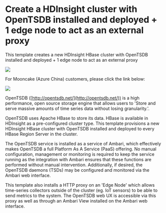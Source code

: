 # Create a HDInsight cluster with OpenTSDB installed and deployed + 1 edge node to act as an external proxy

This template creates a new HDInsight HBase cluster with OpenTSDB installed and deployed + 1 edge node to act as an external proxy

<a href="https://portal.azure.com/#create/Microsoft.Template/uri/https%3A%2F%2Fraw.githubusercontent.com%2Fhdinsight%2FIaas-Applications%2Fmaster%2FOpenTSDB%2Fazuredeploy.json" target="_blank">
    <img src="http://azuredeploy.net/deploybutton.png"/>
</a>

For Mooncake (Azure China) customers, please click the link below:

<a href="https://portal.azure.cn/#create/Microsoft.Template/uri/https%3A%2F%2Fraw.githubusercontent.com%2Fxiaoyongzhu%2FIaas-Applications%2Fmaster%2FOpenTSDB%2Fazuredeploy.json" target="_blank">
    <img src="http://azuredeploy.net/deploybutton.png"/>
</a>

OpenTSDB ([http://opentsdb.net/](http://opentsdb.net/)) is a high performance, open source storage engine that allows users to 'Store and serve massive amounts of time series data without losing granularity.'.

OpenTSDB uses Apache HBase to store its data. HBase is available in HDInsight as a pre-configured cluster type. This template provisions a new HDInsight HBase cluster with OpenTSDB installed and deployed to every HBase Region Server in the cluster. 

The OpenTSDB service is installed as a service of Ambari, which effectively makes OpenTSDB a full Platform As A Service (PaaS) offering. No manual configuration, management or monitoring is required to keep the service running as the integration with Ambari ensures that these functions are performed without manual intervention. Additionally, if desired, the OpenTSDB daemons (TSDs) may be configured and monitored via the Ambari web interface.

This template also installs a HTTP proxy on an 'Edge Node' which allows time-series collectors outside of the cluster (eg. IoT sensors) to be able to send metrics to the system. The OpenTSDB web UX is accessible via this proxy as well as through an Ambari View installed on the Ambari web interface.
